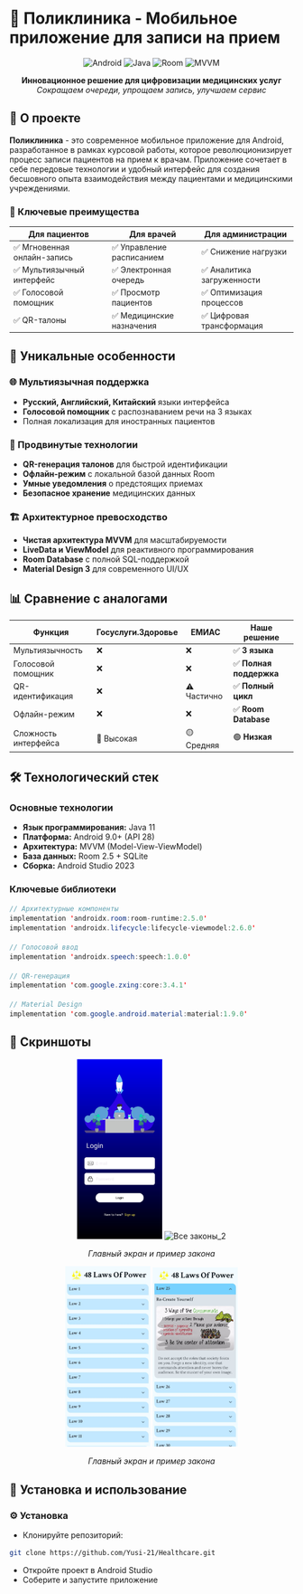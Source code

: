 # 🏥 Поликлиника - Мобильное приложение для записи на прием

<div align="center">

![Android](https://img.shields.io/badge/Android-3DDC84?style=for-the-badge&logo=android&logoColor=white)
![Java](https://img.shields.io/badge/Java-ED8B00?style=for-the-badge&logo=java&logoColor=white)
![Room](https://img.shields.io/badge/Room-4285F4?style=for-the-badge&logo=google-cloud&logoColor=white)
![MVVM](https://img.shields.io/badge/Architecture-MVVM-blue?style=for-the-badge)

**Инновационное решение для цифровизации медицинских услуг**  
*Сокращаем очереди, упрощаем запись, улучшаем сервис*

</div>

## 🌟 О проекте

**Поликлиника** - это современное мобильное приложение для Android, разработанное в рамках курсовой работы, которое революционизирует процесс записи пациентов на прием к врачам. Приложение сочетает в себе передовые технологии и удобный интерфейс для создания бесшовного опыта взаимодействия между пациентами и медицинскими учреждениями.

### 🎯 Ключевые преимущества

| Для пациентов | Для врачей | Для администрации |
|---------------|------------|-------------------|
| ✅ Мгновенная онлайн-запись | ✅ Управление расписанием | ✅ Снижение нагрузки |
| ✅ Мультиязычный интерфейс | ✅ Электронная очередь | ✅ Аналитика загруженности |
| ✅ Голосовой помощник | ✅ Просмотр пациентов | ✅ Оптимизация процессов |
| ✅ QR-талоны | ✅ Медицинские назначения | ✅ Цифровая трансформация |

## 🚀 Уникальные особенности

### 🌐 Мультиязычная поддержка
- **Русский, Английский, Китайский** языки интерфейса
- **Голосовой помощник** с распознаванием речи на 3 языках
- Полная локализация для иностранных пациентов

### 📱 Продвинутые технологии
- **QR-генерация талонов** для быстрой идентификации
- **Офлайн-режим** с локальной базой данных Room
- **Умные уведомления** о предстоящих приемах
- **Безопасное хранение** медицинских данных

### 🏗 Архитектурное превосходство
- **Чистая архитектура MVVM** для масштабируемости
- **LiveData и ViewModel** для реактивного программирования
- **Room Database** с полной SQL-поддержкой
- **Material Design 3** для современного UI/UX

## 📊 Сравнение с аналогами

| Функция | Госуслуги.Здоровье | ЕМИАС | Наше решение |
|---------|-------------------|--------|--------------|
| Мультиязычность | ❌ | ❌ | ✅ **3 языка** |
| Голосовой помощник | ❌ | ❌ | ✅ **Полная поддержка** |
| QR-идентификация | ❌ | ⚠️ Частично | ✅ **Полный цикл** |
| Офлайн-режим | ❌ | ❌ | ✅ **Room Database** |
| Сложность интерфейса | 🔴 Высокая | 🟡 Средняя | 🟢 **Низкая** |

## 🛠 Технологический стек

### Основные технологии
- **Язык программирования:** Java 11
- **Платформа:** Android 9.0+ (API 28)
- **Архитектура:** MVVM (Model-View-ViewModel)
- **База данных:** Room 2.5 + SQLite
- **Сборка:** Android Studio 2023

### Ключевые библиотеки
```java
// Архитектурные компоненты
implementation 'androidx.room:room-runtime:2.5.0'
implementation 'androidx.lifecycle:lifecycle-viewmodel:2.6.0'

// Голосовой ввод
implementation 'androidx.speech:speech:1.0.0'

// QR-генерация
implementation 'com.google.zxing:core:3.4.1'

// Material Design
implementation 'com.google.android.material:material:1.9.0'
```

## 📸 Скриншоты

<div align="center">

<img src="https://github.com/Yusi-21/Healthcare/raw/main/app/src/main/res/screenshots/Screenshot1.jpg" width="30%" alt="login"/>
<img src="https://github.com/Yusi-21/Healthcare/raw/main/app/src/main/res/drawable/screenshot2_black.jpg" width="30%" alt="Все законы_2"/>

*Главный экран и пример закона*
</div>


<div align="center">
  
<img src="https://github.com/Yusi-21/48-Laws-Of-Power/raw/main/app/src/main/res/drawable/screenshot1_white.jpg" width="30%" alt="Закон 1_1"/>
<img src="https://github.com/Yusi-21/48-Laws-Of-Power/raw/main/app/src/main/res/drawable/screenshot3_white.jpg" width="30%" alt="Все законы_2"/>

*Главный экран и пример закона*

</div>


## 🚀 Установка и использование

### ⚙ Установка
- Клонируйте репозиторий:
```bash
git clone https://github.com/Yusi-21/Healthcare.git
```
- Откройте проект в Android Studio
- Соберите и запустите приложение
